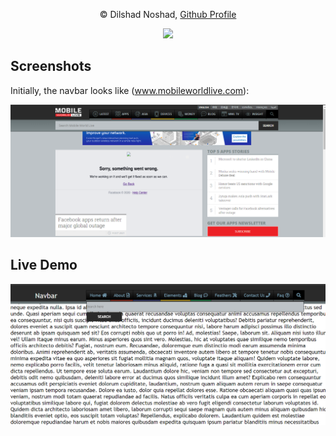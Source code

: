 <p align="center">
© Dilshad Noshad, <a href="https://github.com/DilshadNoshad">Github Profile</a>
<p align="center">
<img src="https://i.ibb.co/h1YhQG3/site-logo-D.png" width="150">
</p>

## Screenshots

Initially, the navbar looks like (www.mobileworldlive.com):

<p align="left">
<img src="img/real.png" width="600">
</p>

## Live Demo

<p align="left">
<img src="img/my_vers_d.png" width="600">
</p>
